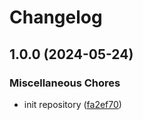 # Changelog

## 1.0.0 (2024-05-24)


### Miscellaneous Chores

* init repository ([fa2ef70](https://github.com/EffectiveSloth/clean-arch-maker/commit/fa2ef704d3cae15ff4cd9d278beacfcbbd4eb6ad))
